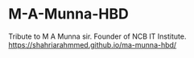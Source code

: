 # M-A-Munna-HBD
Tribute to M A Munna sir. Founder of NCB IT Institute.
https://shahriarahmmed.github.io/ma-munna-hbd/
